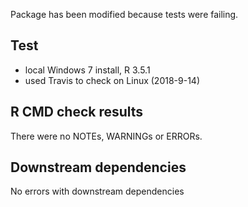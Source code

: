 Package has been modified because tests were failing.

## Test

* local Windows 7 install, R 3.5.1
* used Travis to check on Linux (2018-9-14)

## R CMD check results


There were no NOTEs, WARNINGs or ERRORs.

## Downstream dependencies

No errors with downstream dependencies
